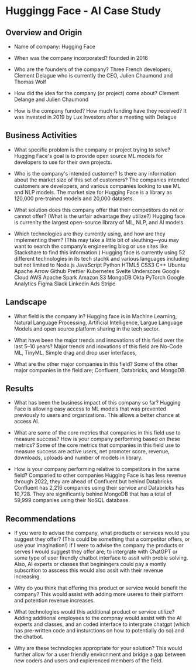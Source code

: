# Huggingg Face - AI Case Study

## Overview and Origin

* Name of company: Hugging Face

* When was the company incorporated? founded in 2016

* Who are the founders of the company? Three French developers, Clement Delague who is currently the CEO, Julien Chaumond and Thomas Wolf

* How did the idea for the company (or project) come about? Clement Delange and Julien Chaumond

* How is the company funded? How much funding have they received? It was invested in 2019 by Lux Investors after a meeting with Delague

## Business Activities

* What specific problem is the company or project trying to solve? Hugging Face's goal is to provide open source ML models for developers to use for their own projects.

* Who is the company's intended customer? Is there any information about the market size of this set of customers? The companies intended customers are developers, and various companies looking to use ML and NLP models. The market size for Hugging Face is a library as 120,000 pre-trained models and 20,000 datasets. 

* What solution does this company offer that their competitors do not or cannot offer? (What is the unfair advantage they utilize?) Hugging face is currenlty the largest open-source library of ML, NLP, and AI models.

* Which technologies are they currently using, and how are they implementing them? (This may take a little bit of sleuthing&mdash;you may want to search the company’s engineering blog or use sites like Stackshare to find this information.) Hugging face is currently using 52 different technologies in its tech stachk and various languages including but not limited to
  Node.js
JavaScript
Python
HTML5
CSS3
C++
Ubuntu
Apache Arrow
Github
Prettier
Kubernetes
Svelte
Underscore
Google Cloud
AWS
Apache Spark
Amazon S3
MongoDB
Okta
PyTorch
Google Analytics
Figma
Slack
Linkedin Ads
Stripe

## Landscape

* What field is the company in? Hugging face is in Machine Learning, Natural Language Processing, Artificial Intelligence, Largue Language Models and open source platform sharing in the tech sector.

* What have been the major trends and innovations of this field over the last 5&ndash;10 years? Major trends and inovations of this field are No-Code ML, TinyML, Simple drag and drop user interfaces, 

* What are the other major companies in this field? Some of the other major companies in the field are; Confluent, Databricks, and MongoDB.

## Results

* What has been the business impact of this company so far? Hugging Face is allowing easy access to ML models that was prevented previously to users and organizations. This allows a better chance at access AI.

* What are some of the core metrics that companies in this field use to measure success? How is your company performing based on these metrics? Some of the core metrics that companies in this field use to measure success are active users, net promoter score, revenue, downloads, uploads and number of models in library. 

* How is your company performing relative to competitors in the same field? Comparied to other companies Hugging Face is has less revenue through 2022, they are ahead of Confluent but behind Databricks. Confluent has 2,216 companies using their service and Databricks has 10,728. They are significantly behind MongoDB that has a total of 59,999 companies using their NoSQL database. 

## Recommendations

* If you were to advise the company, what products or services would you suggest they offer? (This could be something that a competitor offers, or use your imagination!) If I were to advise the company the products or serves I would suggest they offer are; to intergrate with ChatGPT or some type of user firendly chatbot interface to assit with proble solving. Also, AI experts or classes that beginingers could pay a montly subscrition to asscess this would also assit with their revenue increasing. 

* Why do you think that offering this product or service would benefit the company? This would assist with adding more useres to their platform and potention revenue increases. 

* What technologies would this additional product or service utilize? Adding additional employees to the compnay would assist with the AI experts and classes, and an coded interface to intergrate chatgpt (which has pre-written code and insturctions on how to potentially do so) and the chatbot.

* Why are these technologies appropriate for your solution? This would further allow for a user friendly environment and bridge a gap between new coders and users and expierenced members of the field.

